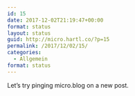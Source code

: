 ```yaml
---
id: 15
date: 2017-12-02T21:19:47+00:00
format: status
layout: status
guid: http://micro.hartl.co/?p=15
permalink: /2017/12/02/15/
categories:
  - Allgemein
format: status
---
```

Let&#8217;s try pinging micro.blog on a new post.